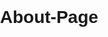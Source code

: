 # About-Page
<!DOCTYPE html>
<html lang="en">
<head>
    <meta charset="UTF-8">
    <meta name="viewport" content="width=device-width, initial-scale=1.0">
    <title>About Page</title>
    <style>
        body {
            font-family: Helvetica, sans-serif, Times New Romans, Nolo Sans;
            margin: 0;
            padding: 0;
            box-sizing: border-box;
            background-image: url(image.jpg);
            background-size: cover;
            background-position: center;
            background-attachment: fixed;
    
        }

        header {
            background-color: #ff3363;
            color: white;
            text-align: center;
            padding: 2em;
        }

        nav {
            background-color: #33d1ff;
            color: white;
            padding: 0.5em;
        }

        nav a {
            color: white;
            text-decoration: none;
            padding: 0.5em 1em;
            margin: 0 1em;
        }

        main {
            padding: 2em;
        }

        img {
            flex: 1 800px;
            width: 400px; 
            height: 400px; 
            object-fit: cover;
        }
        footer {
            background-color: #ff3363;
            color: white;
            text-align: center;
            padding: 1em;
            position: bottom;
            bottom: 0;
            width: 100%;
        }
    </style>
</head>
<body>

    <header>
        <h1>Creative Minds</h1>
    </header>

    <nav>
        <a href="#">Home Page</a>
        <a href="#">About Us Page</a>
        <a href="#">Contact Page</a>
    </nav>
<!--on this page I will display flex boxes of images below the header that shows art tutorials and types of materials-->
    <main>
        <h2>About Creative Minds</h2>
        <p>Art Content Here</p>
        <img scr="image_1.jpg">
   <img scr="image_1.jpg">
   <img scr="image_2.jpg">
   <p>more art content</p>
    </main>

    <footer>
        Creative Minds.
    </footer>

</body>
</html>
